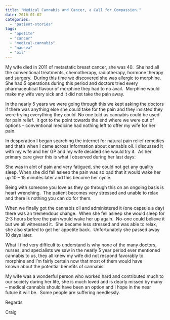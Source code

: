 ```yaml
---
title: "Medical Cannabis and Cancer, a Call for Compassion."
date: 2016-01-02
categories: 
  - "patient-stories"
tags: 
  - "apetite"
  - "cancer"
  - "medical-cannabis"
  - "nausea"
  - "oil"
---
```


My wife died in 2011 of metastatic breast cancer, she was 40.  She had all the conventional treatments, chemotherapy, radiotherapy, hormone therapy and surgery.  During this time we discovered she was allergic to morphine. She had 5 operations during this period and doctors tried every pharmaceutical flavour of morphine they had to no avail.  Morphine would make my wife very sick and it did not take the pain away.

In the nearly 5 years we were going through this we kept asking the doctors if there was anything else she could take for the pain and they insisted they were trying everything they could. No one told us cannabis could be used for pain relief.  It got to the point towards the end where we were out of options – conventional medicine had nothing left to offer my wife for her pain.

In desperation I began searching the internet for natural pain relief remedies and that’s when I came across information about cannabis oil. I discussed it with my wife and her GP and my wife decided she would try it.  As her primary care giver this is what I observed during her last days:

She was in alot of pain and very fatigued, she could not get any quality sleep. When she did fall asleep the pain was so bad that it would wake her up 10 – 15 minutes later and this become her cycle.

Being with someone you love as they go through this on an ongoing basis is heart wrenching.  The patient becomes very stressed and unable to relax and there is nothing you can do for them.

When we finally got the cannabis oil and administered it (one capsule a day) there was an tremendous change.  When she fell asleep she would sleep for 2-3 hours before the pain would wake her up again.  No-one could believe it but we all witnessed it.  She became less stressed and was able to relax, she also started to get her appetite back.  Unfortunately she passed away 10 days later.

What I find very difficult to understand is why none of the many doctors, nurses, and specialists we saw in the nearly 5 year period ever mentioned cannabis to us, they all knew my wife did not respond favorably to morphine and I’m fairly certain now that most of them would have known about the potential benefits of cannabis.

My wife was a wonderful person who worked hard and contributed much to our society during her life, she is much loved and is dearly missed by many – medical cannabis should have been an option and I hope in the near future it will be.  Some people are suffering needlessly.

Regards

Craig
